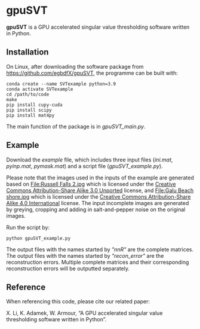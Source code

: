 # gpuSVT

**gpuSVT** is a GPU accelerated singular value thresholding software written in Python.

## Installation

On Linux, after downloading the software package from https://github.com/egbdfX/gpuSVT, the programme can be built with:
```
conda create --name SVTexample python=3.9
conda activate SVTexample
cd /path/to/code
make
pip install cupy-cuda
pip install scipy
pip install mat4py
```
The main function of the package is in *gpuSVT_main.py*.

## Example

Download the *example* file, which includes three input files (*ini.mat*, *pyinp.mat*, *pymask.mat*) and a script file (*gpuSVT_example.py*).

Please note that the images used in the inputs of the example are generated based on [File:Russell Falls 2.jpg](https://commons.wikimedia.org/wiki/File:Russell_Falls_2.jpg) which is licensed under the [Creative Commons Attribution-Share Alike 3.0 Unported](https://creativecommons.org/licenses/by-sa/3.0/deed.en) license, and [File:Galu Beach shore.jpg](https://commons.wikimedia.org/wiki/File:Galu_Beach_shore.jpg) which is licensed under the [Creative Commons Attribution-Share Alike 4.0 International](https://creativecommons.org/licenses/by-sa/4.0/deed.en) license. The input incomplete images are generated by greying, cropping and adding in salt-and-pepper noise on the original images.

Run the script by:
```
python gpuSVT_example.py
```
The output files with the names started by *"nnR"* are the complete matrices. The output files with the names started by *"recon_error"* are the reconstruction errors. Multiple complete matrices and their corresponding reconstruction errors will be outputted separately.

## Reference

When referencing this code, please cite our related paper:

X. Li, K. Adamek, W. Armour, “A GPU accelerated singular value thresholding software written in Python”.
